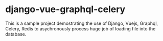 # django-vue-graphql-celery
This is a sample project demostrating the use of Django, Vuejs, Graphql, Celery, Redis to asychronously process huge job of loading file into the database.
